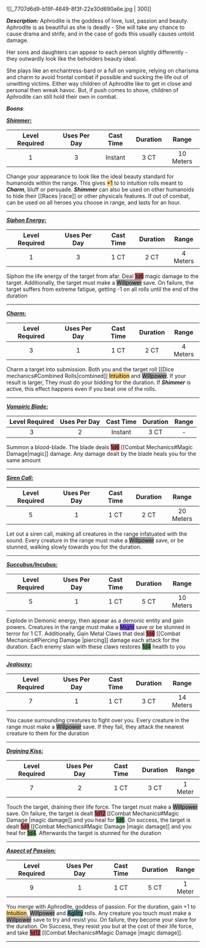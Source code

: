 ![[_7707d6d9-b19f-4649-8f3f-22e30d690a6e.jpg | 300]]

***Description:***
Aphrodite is the goddess of love, lust, passion and beauty.
Aphrodite is as beautiful as she is deadly -
She will take any chance to cause drama and strife, and in the case of gods this usually causes untold damage.

Her sons and daughters can appear to each person slightly differently - they outwardly look like the beholders beauty ideal.

She plays like an enchantress-bard or a full on vampire, relying on charisma and charm to avoid frontal combat if possible and sucking the life out of unwitting victims.
Either way children of Aphrodite like to get in close and personal then wreak havoc.
But, if push comes to shove, children of Aphrodite can still hold their own in combat.

***Boons***:

<b><ins><i>Shimmer:</i></ins></b>

| Level Required | Uses Per Day | Cast Time | Duration |   Range   |
|:--------------:|:------------:|:---------:|:--------:|:---------:|
|       1        |      3       |  Instant   |   3 CT   | 10 Meters | 

Change your appearance to look like the ideal beauty standard for humanoids within the range.
This gives <mark style="background: #FFAD0085;">+1</mark> to to intuition rolls meant to ***Charm***, bluff or persuade.
***Shimmer*** can also be used on other humanoids to hide their [[Races |race]] or other physicals features.
If out of combat, can be used on all heroes you choose in range, and lasts for an hour.

------------------
<b><ins><i>Siphon Energy:</i></ins></b>

| Level Required | Uses Per Day | Cast Time | Duration |  Range  |
|:--------------:|:------------:|:---------:|:--------:|:-------:|
|       1        |      3       |   1 CT    |   2 CT   | 4 Meters | 

Siphon the life energy of the target from afar.
Deal <mark style="background: #930000A6;">1d6</mark> magic damage to the target.
Additionally, the target must make a <mark style="background: #A5A5A5;">Willpower</mark> save.
On failure, the target suffers from extreme fatigue, getting -1 on all rolls until the end of the duration

------------------
<b><ins><i>Charm:</i></ins></b>

| Level Required | Uses Per Day | Cast Time | Duration |  Range   |
|:--------------:|:------------:|:---------:|:--------:|:--------:|
|       3        |      1       |   1 CT    |   2 CT   | 4 Meters | 

Charm a target into submission.
Both you and the target roll [[Dice mechanics#Combined Rolls|combined]] <mark style="background:  #FFAD0085;">Intuition</mark> and <mark style="background: #A5A5A5;">Willpower</mark>.
If your result is larger, They must do your bidding for the duration.
If ***Shimmer*** is active, this effect happens even if you beat one of the rolls.

------------------
<b><ins><i>Vampiric Blade:</i></ins></b>

| Level Required | Uses Per Day | Cast Time | Duration | Range |
|:--------------:|:------------:|:---------:|:--------:|:-----:|
|       3        |      2       |  Instant  |   3 CT   |   -   | 

Summon a blood-blade.
The blade deals <mark style="background: #930000A6;">1d6</mark> [[Combat Mechanics#Magic Damage|magic]] damage.
Any damage dealt by the blade heals you for the same amount

------------------
<b><ins><i>Siren Call:</i></ins></b>

| Level Required | Uses Per Day | Cast Time | Duration |   Range   |
|:--------------:|:------------:|:---------:|:--------:|:---------:|
|       5        |      1       |   1 CT    |   2 CT   | 20 Meters | 

Let out a siren call, making all creatures in the range infatuated with the sound.
Every creature in the range must make a <mark style="background: #A5A5A5;">Willpower</mark> save, or be stunned, walking slowly towards you for the duration.

------------------
<b><ins><i>Succubus/Incubus:</i></ins></b>

| Level Required | Uses Per Day | Cast Time | Duration |   Range   |
|:--------------:|:------------:|:---------:|:--------:|:---------:|
|       5        |      1       |   1 CT    |   5 CT   | 10 Meters | 

Explode in Demonic energy, then appear as a demonic entity and gain powers.
Creatures in the range must make a <mark style="background: #3800D7A6;">Might</mark> save or be stunned in terror for 1 CT.
Additionally, Gain Metal Claws that deal <mark style="background: #930000A6;">1d8</mark> [[Combat Mechanics#Piercing Damage |piercing]] damage each attack for the duration.
Each enemy slain with these claws restores <mark style="background: #045B00A6;">1d4</mark> health to you

------------------
<b><ins><i>Jealousy:</i></ins></b>

| Level Required | Uses Per Day | Cast Time | Duration |   Range   |
|:--------------:|:------------:|:---------:|:--------:|:---------:|
|       7        |      1       |   1 CT    |   3 CT   | 14 Meters | 

You cause surrounding creatures to fight over you.
Every creature in the range must make a <mark style="background: #A5A5A5;">Willpower</mark> save.
If they fail, they attack the nearest creature to them for the duration


------------------
<b><ins><i>Draining Kiss:</i></ins></b>

| Level Required | Uses Per Day | Cast Time | Duration |  Range  |
|:--------------:|:------------:|:---------:|:--------:|:-------:|
|       7        |      2       |   1 CT    |    3 CT     | 1 Meter | 

Touch the target, draining their life force.
The target must make a <mark style="background: #A5A5A5;">Willpower</mark> save.
On failure, the target is dealt <mark style="background: #930000A6;">1d12</mark> [[Combat Mechanics#Magic Damage |magic damage]] and you heal for <mark style="background: #045B00A6;">1d6</mark>.
On success, the target is dealt <mark style="background: #930000A6;">1d8</mark> [[Combat Mechanics#Magic Damage |magic damage]] and you heal for <mark style="background: #045B00A6;">1d4</mark>.
Afterwards the target is stunned for the duration

------------------
<b><ins><i>Aspect of Passion:</i></ins></b>

| Level Required | Uses Per Day | Cast Time | Duration |  Range  |
|:--------------:|:------------:|:---------:|:--------:|:-------:|
|       9       |      1       |   1 CT    |   5 CT   | 1 Meter | 

You merge with Aphrodite, goddess of passion.
For the duration, gain +1 to <mark style="background:  #FFAD0085;">Intuition</mark>, <mark style="background: #A5A5A5;">Willpower</mark> and <mark style="background: #004A4CA6;">Agility</mark> rolls.
Any creature you touch must make a <mark style="background: #A5A5A5;">Willpower</mark> save to try and resist you.
On failure, they become your slave for the duration.
On Success, they resist you but at the cost of their life force, and take <mark style="background: #930000A6;">1d12</mark> [[Combat Mechanics#Magic Damage |magic damage]].

------------------

